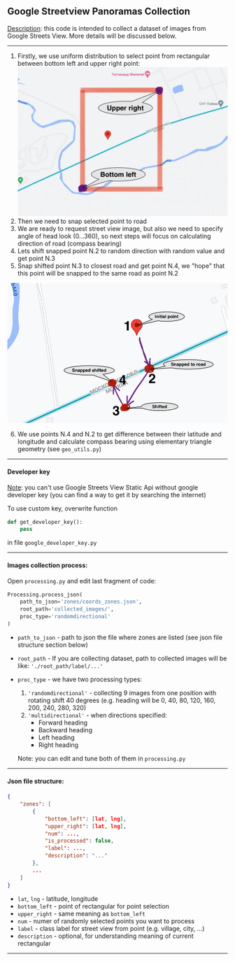## Google Streetview  Panoramas Collection

<u>Description</u>: this code is intended to collect a dataset of images from Google Streets View. More details will be discussed below.

---

1. Firstly, we use uniform distribution to select point from rectangular between bottom left and upper right point:
![](assets/illustration.jpg)
2. Then we need to snap selected point to road
3. We are ready to request street view image, but also we need to specify angle of head look (0...360), so next steps will focus on calculating direction of road (compass bearing)
4. Lets shift snapped point N.2 to random direction with random value and get point N.3
5. Snap shifted point N.3 to closest road and get point N.4, we "hope" that this point will be snapped to the same road as point N.2

![](assets/illustration1.jpg)

6. We use points N.4 and N.2 to get difference between their latitude and longitude and calculate compass bearing using elementary triangle geometry (see `geo_utils.py`)


---
#### Developer key

<u>Note</u>: you can't use Google Streets View Static Api without google developer key (you can find a way to get it by searching the internet)

To use custom key, overwrite function 
```python
def get_developer_key():
    pass
```
in file `google_developer_key.py`

---
#### Images collection process:
Open `processing.py` and edit last fragment of code:
```python
Processing.process_json(
    path_to_json='zones/coords_zones.json',
    root_path='collected_images/',
    proc_type='randomdirectional'
)
```
* `path_to_json` - path to json the file where zones are listed (see json file structure section below)
* `root_path` - If you are collecting dataset, path to collected images will be like: `'./root_path/label/...'`
* `proc_type` - we have two processing types:
    1. `'randomdirectional'` - collecting 9 images from one position with rotating shift 40 degrees (e.g. heading will be 0, 40, 80, 120, 160, 200, 240, 280, 320)
    2. `'multidirectional'` - when directions specified:
        * Forward heading
        * Backward heading
        * Left heading
        * Right heading
    
    Note: you can edit and tune both of them in `processing.py`


---
#### Json file structure:
```json
{
    "zones": [
        {
            "bottom_left": [lat, lng],
            "upper_right": [lat, lng],
            "num": ...,
            "is_processed": false,
            "label": ...,
            "description": "..."
        },
        ...
    ]
}
```
* `lat`, `lng` - latitude, longitude
* `bottom_left` - point of rectangular for point selection
* `upper_right` - same meaning as `bottom_left`
* `num` - numer of randomly selected points you want to process
* `label` - class label for street view from point (e.g. village, city, ...)
* `description` - optional, for understanding meaning of current rectangular
----